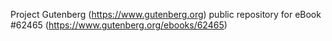 Project Gutenberg (https://www.gutenberg.org) public repository for eBook #62465 (https://www.gutenberg.org/ebooks/62465)
